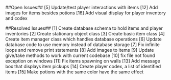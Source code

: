 ##Open Issues##
[5] Update/test player interactions with items
[12] Add images for items besides potions
[16] Add visual display for player inventory and codex

##Resolved Issues##
[1] Create database schema to hold items and player inventories
[2] Create stationary object class
[3] Create basic item class
[4] Create item manager class which handles database operations
[6] Update database code to use memory instead of database storage
[7] Fix infinite loops and remove print statements
[8] Add images to items
[9] Update give/take methods to work with current codebase
[10] fix file not found exception on windows
[11] Fix items spawning on walls
[13] Add message box that displays item pickups
[14] Create player codex, a list of identified items
[15] Make potions with the same color have the same effect